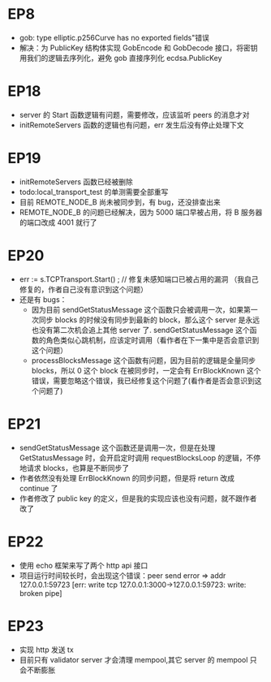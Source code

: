 # EP8

- gob: type elliptic.p256Curve has no exported fields"错误
- 解决：为 PublicKey 结构体实现 GobEncode 和 GobDecode 接口，将密钥用我们的逻辑去序列化，避免 gob 直接序列化 ecdsa.PublicKey

# EP18

- server 的 Start 函数逻辑有问题，需要修改，应该监听 peers 的消息才对
- initRemoteServers 函数的逻辑也有问题，err 发生后没有停止处理下文

# EP19

- initRemoteServers 函数已经被删除
- todo:local_transport_test 的单测需要全部重写
- 目前 REMOTE_NODE_B 尚未被同步到，有 bug，还没排查出来
- REMOTE_NODE_B 的问题已经解决，因为 5000 端口早被占用，将 B 服务器的端口改成 4001 就行了

# EP20

- err := s.TCPTransport.Start() ; // 修复未感知端口已被占用的漏洞 （我自己修复的，作者自己没有意识到这个问题）
- 还是有 bugs：
  - 因为目前 sendGetStatusMessage 这个函数只会被调用一次，如果第一次同步 blocks 的时候没有同步到最新的 block，那么这个 server 是永远也没有第二次机会追上其他 server 了. sendGetStatusMessage 这个函数的角色类似心跳机制，应该定时调用（看作者在下一集中是否会意识到这个问题）
  - processBlocksMessage 这个函数有问题，因为目前的逻辑是全量同步 blocks，所以 0 这个 block 在被同步时，一定会有 ErrBlockKnown 这个错误，需要忽略这个错误，我已经修复这个问题了(看作者是否会意识到这个问题了)

# EP21

- sendGetStatusMessage 这个函数还是调用一次，但是在处理 GetStatusMessage 时，会开启定时调用 requestBlocksLoop 的逻辑，不停地请求 blocks，也算是不断同步了
- 作者依然没有处理 ErrBlockKnown 的同步问题，但是将 return 改成 continue 了
- 作者修改了 public key 的定义，但是我的实现应该也没有问题，就不跟作者改了

# EP22

- 使用 echo 框架来写了两个 http api 接口
- 项目运行时间较长时，会出现这个错误：peer send error => addr 127.0.0.1:59723 [err: write tcp 127.0.0.1:3000->127.0.0.1:59723: write: broken pipe]

# EP23

- 实现 http 发送 tx
- 目前只有 validator server 才会清理 mempool,其它 server 的 mempool 只会不断膨胀
